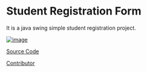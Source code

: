# Student Registration Form

It is a java swing simple student registration project.

<a href="https://ibb.co/p0HNhJk"><img src="https://i.ibb.co/K0tBKF8/image.png" alt="image" border="0"></a><br />

<a target='_blank' href='https://github.com/fahimahammed/student-registration/blob/main/src/studentmanagement/StudentTable.java'>Source Code</a><br />

<a target='_blank' href='https://github.com/fahimahammed'>Contributor</a><br />